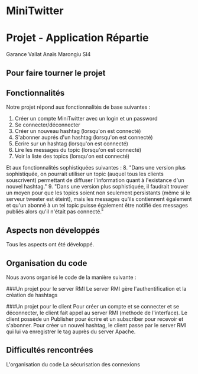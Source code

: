 # MiniTwitter
# Projet - Application Répartie

Garance Vallat
Anaïs Marongiu
SI4


Pour faire tourner le projet
-------------------------------


Fonctionnalités
-------------------------------
Notre projet répond aux fonctionnalités de base suivantes :
1. Créer un compte MiniTwitter avec un login et un password
2. Se connecter/déconnecter
3. Créer un nouveau hashtag (lorsqu'on est connecté)
4. S'abonner auprés d'un hashtag (lorsqu'on est connecté)
5. Ecrire sur un hashtag (lorsqu'on est connecté)
6. Lire les messages du topic (lorsqu'on est connecté)
7. Voir la liste des topics (lorsqu'on est connecté)

Et aux fonctionnalités sophistiquées suivantes :
8. "Dans une version plus sophistiquée, on pourrait utiliser un topic (auquel tous les clients souscrivent) permettant de diffuser l'information quant à l'existance d'un nouvel hashtag."
9. "Dans une version plus sophistiquée, il faudrait trouver un moyen pour que les topics soient non seulement persistants (même si le serveur tweeter est éteint), mais les messages qu'ils contiennent également et qu'un abonné à un tel topic puisse également être notifié des messages publiés alors qu'il n'était pas connecté."


Aspects non développés
-------------------------------
Tous les aspects ont été développé. 


Organisation du code
-------------------------------
Nous avons organisé le code de la manière suivante :

###Un projet pour le server RMI
Le server RMI gère l'authentification et la création de hashtags

###Un projet pour le client
Pour créer un compte et se connecter et se déconnecter, le client fait appel au server RMI (methode de l'interface).
Le client possède un Publisher pour écrire et un subscriber pour recevoir et s'abonner.
Pour créer un nouvel hashtag, le client passe par le server RMI qui lui va enregistrer le tag auprès du server Apache.
	

Difficultés rencontrées
-------------------------------
L'organisation du code
La sécurisation des connexions



